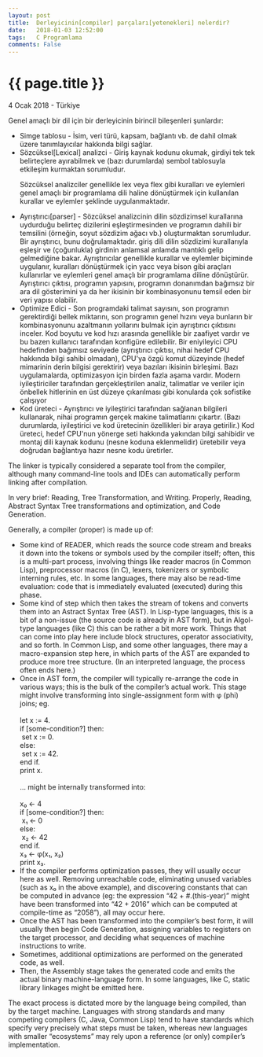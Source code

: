 ```yaml
---
layout: post
title:  Derleyicinin[compiler] parçaları[yetenekleri] nelerdir?
date:   2018-01-03 12:52:00
tags:   C Programlama
comments: False
---
```


{{ page.title }}
================

<p class="meta">4 Ocak 2018 - Türkiye</p>

<p class="ui_qtext_para">Genel amaçlı bir dil için bir derleyicinin birincil bileşenleri şunlardır:</p><ul><li>Simge tablosu - İsim, veri türü, kapsam, bağlantı vb. de dahil olmak üzere tanımlayıcılar hakkında bilgi sağlar.</li><li>Sözcüksel[Lexical] analizci - Giriş kaynak kodunu okumak, girdiyi tek tek belirteçlere ayırabilmek ve (bazı durumlarda) sembol tablosuyla etkileşim kurmaktan sorumludur.

Sözcüksel analizciler genellikle lex veya flex gibi kuralları ve eylemleri genel amaçlı bir programlama dili haline dönüştürmek için kullanılan kurallar ve eylemler şeklinde uygulanmaktadır.</li><li>Ayrıştırıcı[parser] - Sözcüksel analizcinin dilin sözdizimsel kurallarına uydurduğu belirteç dizilerini eşleştirmesinden ve programın dahili bir temsilini (örneğin, soyut sözdizim ağacı vb.) oluşturmaktan sorumludur. Bir ayrıştırıcı, bunu doğrulamaktadır. giriş dili dilin sözdizimi kurallarıyla eşleşir ve (çoğunlukla) girdinin anlamsal anlamda mantıklı gelip gelmediğine bakar. Ayrıştırıcılar genellikle kurallar ve eylemler biçiminde uygulanır, kuralları dönüştürmek için yacc veya bison gibi araçları kullanırlar ve eylemleri genel amaçlı bir programlama diline dönüştürür. Ayrıştırıcı çıktısı, programın yapısını, programın donanımdan bağımsız bir ara dil gösterimini ya da her ikisinin bir kombinasyonunu temsil eden bir veri yapısı olabilir.</li><li>Optimize Edici - Son programdaki talimat sayısını, son programın gerektirdiği bellek miktarını, son programın genel hızını veya bunların bir kombinasyonunu azaltmanın yollarını bulmak için ayrıştırıcı çıktısını inceler. Kod boyutu ve kod hızı arasında genellikle bir zaafiyet vardır ve bu bazen kullanıcı tarafından konfigüre edilebilir. Bir eniyileyici CPU hedefinden bağımsız seviyede (ayrıştırıcı çıktısı, nihai hedef CPU hakkında bilgi sahibi olmadan), CPU'ya özgü komut düzeyinde (hedef mimarinin derin bilgisi gerektirir) veya bazıları ikisinin birleşimi. Bazı uygulamalarda, optimizasyon için birden fazla aşama vardır. Modern iyileştiriciler tarafından gerçekleştirilen analiz, talimatlar ve veriler için önbellek hitlerinin en üst düzeye çıkarılması gibi konularda çok sofistike çalışıyor </li><li>Kod üreteci - Ayrıştırıcı ve iyileştirici tarafından sağlanan bilgileri kullanarak, nihai programın gerçek makine talimatlarını çıkartır. (Bazı durumlarda, iyileştirici ve kod üretecinin özellikleri bir araya getirilir.) Kod üreteci, hedef CPU'nun yönerge seti hakkında yakından bilgi sahibidir ve montaj dili kaynak kodunu (nesne koduna eklenmelidir) üretebilir veya doğrudan bağlantıya hazır nesne kodu üretirler. </li></ul><p class="ui_qtext_para">The linker is typically considered a separate tool from the compiler, although many command-line tools and IDEs can automatically perform linking after compilation.</p>


<p class="ui_qtext_para">In very brief: Reading, Tree Transformation, and Writing. Properly, Reading, Abstract Syntax Tree transformations and optimization, and Code Generation.</p><p class="ui_qtext_para">Generally, a compiler (proper) is made up of:</p><ul><li>Some kind of READER, which reads the source code stream and breaks it down into the tokens or symbols used by the compiler itself; often, this is a multi-part process, involving things like reader macros (in Common Lisp), preprocessor macros (in C), lexers, tokenizers or symbolic interning rules, etc. In some languages, there may also be read-time evaluation: code that is immediately evaluated (executed) during this phase.</li><li>Some kind of step which then takes the stream of tokens and converts them into an Astract Syntax Tree (AST). In Lisp-type languages, this is a bit of a non-issue (the source code is already in AST form), but in Algol-type languages (like C) this can be rather a bit more work. Things that can come into play here include block structures, operator associativity, and so forth. In Common Lisp, and some other languages, there may a macro-expansion step here, in which parts of the AST are expanded to produce more tree structure. (In an interpreted language, the process often ends here.)</li><li>Once in AST form, the compiler will typically re-arrange the code in various ways; this is the bulk of the compiler’s actual work. This stage might involve transforming into single-assignment form with φ (phi) joins; eg.<br /><br />let x := 4.<br />if [some-condition?] then:<br />&nbsp;set x := 0.<br />else:<br />&nbsp;set x := 42.<br />end if.<br />print x.<br /><br />… might be internally transformed into:<br /><br />x₀ ← 4<br />if [some-condition?] then:<br />&nbsp;x₁ ← 0<br />else:<br />&nbsp;x₂ ← 42<br />end if.<br />x₃ ← φ(x₁, x₂)<br />print x₃.</li><li>If the compiler performs optimization passes, they will usually occur here as well. Removing unreachable code, eliminating unused variables (such as x₀ in the above example), and discovering constants that can be computed in advance (eg: the expression “42 + #.(this-year)” might have been transformed into “42 + 2016” which can be computed at compile-time as “2058”), all may occur here.</li><li>Once the AST has been transformed into the compiler’s best form, it will usually then begin Code Generation, assigning variables to registers on the target processor, and deciding what sequences of machine instructions to write.</li><li>Sometimes, additional optimizations are performed on the generated code, as well.</li><li>Then, the Assembly stage takes the generated code and emits the actual binary machine-language form. In some languages, like C, static library linkages might be emitted here.</li></ul><p class="ui_qtext_para">The exact process is dictated more by the language being compiled, than by the target machine. Languages with strong standards and many competing compilers (C, Java, Common Lisp) tend to have standards which specify very precisely what steps must be taken, whereas new languages with smaller “ecosystems” may rely upon a reference (or only) compiler’s implementation.</p>
